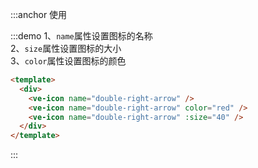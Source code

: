 :::anchor 使用

:::demo 1、`name`属性设置图标的名称<br> 2、`size`属性设置图标的大小<br> 3、`color`属性设置图标的颜色

```html
<template>
  <div>
    <ve-icon name="double-right-arrow" />
    <ve-icon name="double-right-arrow" color="red" />
    <ve-icon name="double-right-arrow" :size="40" />
  </div>
</template>
```

:::
